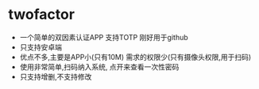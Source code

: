 # twofactor

* 一个简单的双因素认证APP  支持TOTP 刚好用于github  
* 只支持安卓端 
* 优点不多,主要是APP小(只有10M)  需求的权限少(只有摄像头权限,用于扫码)
* 使用非常简单,扫码纳入系统,  点开来查看一次性密码
* 只支持增删,不支持修改